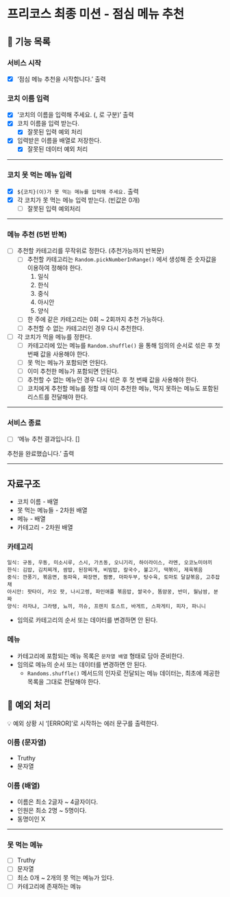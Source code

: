 # 프리코스 최종 미션 - 점심 메뉴 추천

## 🚀 기능 목록

### 서비스 시작

- [x] ‘점심 메뉴 추천을 시작합니다.’ 출력

### 코치 이름 입력

- [x] ‘코치의 이름을 입력해 주세요. (, 로 구분)’ 출력
- [x] 코치 이름을 입력 받는다.
  - [x] 잘못된 입력 예외 처리
- [x] 입력받은 이름을 배열로 저장한다.
  - [x] 잘못된 데이터 예외 처리

---

### 코치 못 먹는 메뉴 입력

- [x] `${코치}(이)가 못 먹는 메뉴를 입력해 주세요.` 출력
- [x] 각 코치가 못 먹는 메뉴 입력 받는다. (빈값은 0개)
  - [ ] 잘못된 입력 예외처리

---

### 메뉴 추천 (5번 반복)

- [ ] 추천할 카테고리를 무작위로 정한다. (추천가능까지 반복문)
  - [ ] 추천할 카테고리는 `Random.pickNumberInRange()` 에서 생성해 준 숫자값을 이용하여 정해야 한다.
    1. 일식
    2. 한식
    3. 중식
    4. 아시안
    5. 양식
  - [ ] 한 주에 같은 카테고리는 0회 ~ 2회까지 추천 가능하다.
  - [ ] 추천할 수 없는 카테고리인 경우 다시 추천한다.
- [ ] 각 코치가 먹을 메뉴를 정한다.
  - [ ] 카테고리에 있는 메뉴를 `Random.shuffle()` 을 통해 임의의 순서로 섞은 후 첫 번째 값을 사용해야 한다.
  - [ ] 못 먹는 메뉴가 포함되면 안된다.
  - [ ] 이미 추천한 메뉴가 포함되면 안된다.
  - [ ] 추천할 수 없는 메뉴인 경우 다시 섞은 후 첫 번째 값을 사용해야 한다.
  - [ ] 코치에게 추천할 메뉴를 정할 때 이미 추천한 메뉴, 먹지 못하는 메뉴도 포함된 리스트를 전달해야 한다.

---

### 서비스 종료

- [ ] ‘메뉴 추천 결과입니다.
      []

추천을 완료했습니다.’ 출력

---

## 자료구조

- 코치 이름 - 배열
- 못 먹는 메뉴들 - 2차원 배열
- 메뉴 - 배열
- 카테고리 - 2차원 배열

### 카테고리

```
일식: 규동, 우동, 미소시루, 스시, 가츠동, 오니기리, 하이라이스, 라멘, 오코노미야끼
한식: 김밥, 김치찌개, 쌈밥, 된장찌개, 비빔밥, 칼국수, 불고기, 떡볶이, 제육볶음
중식: 깐풍기, 볶음면, 동파육, 짜장면, 짬뽕, 마파두부, 탕수육, 토마토 달걀볶음, 고추잡채
아시안: 팟타이, 카오 팟, 나시고렝, 파인애플 볶음밥, 쌀국수, 똠얌꿍, 반미, 월남쌈, 분짜
양식: 라자냐, 그라탱, 뇨끼, 끼슈, 프렌치 토스트, 바게트, 스파게티, 피자, 파니니
```

- 임의로 카테고리의 순서 또는 데이터를 변경하면 안 된다.

### 메뉴

- 카테고리에 포함되는 메뉴 목록은 `문자열 배열` 형태로 담아 준비한다.
- 임의로 메뉴의 순서 또는 데이터를 변경하면 안 된다.
  - `Randoms.shuffle()` 메서드의 인자로 전달되는 메뉴 데이터는, 최초에 제공한 목록을 그대로 전달해야 한다.

## 🧨 예외 처리

<aside>
💡 예외 상황 시 ‘[ERROR]’로 시작하는 에러 문구를 출력한다.

</aside>

### 이름 (문자열)

- Truthy
- 문자열

### 이름 (배열)

- 이름은 최소 2글자 ~ 4글자이다.
- 인원은 최소 2명 ~ 5명이다.
- 동명이인 X

---

### 못 먹는 메뉴

- [ ] Truthy
- [ ] 문자열
- [ ] 최소 0개 ~ 2개의 못 먹는 메뉴가 있다.
- [ ] 카테고리에 존재하는 메뉴
